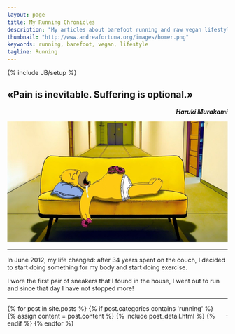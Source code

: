 ```yaml
---
layout: page
title: My Running Chronicles
description: "My articles about barefoot running and raw vegan lifestyle"
thumbnail: "http://www.andreafortuna.org/images/homer.png"
keywords: running, barefoot, vegan, lifestyle
tagline: Running
---
```

{% include JB/setup %}

«Pain is inevitable. Suffering is optional.»
--
<p style="text-align: right;font-style: italic;"><strong>Haruki Murakami</strong></p>

![Homer on the couch](/images/homer.png)

<hr/>

In June 2012, my life changed: after 34 years spent on the couch, I decided to start doing something for my body and start doing exercise.

I wore the first pair of sneakers that I found in the house, I went out to run and since that day I have not stopped more!
 
<hr/>
<p style="text-align: right;float:right;margin-top:10px;margin-left:20px;"><a href="rss.xml"><i class="fa fa-rss fa-4x" >&nbsp;</i></a></p>
<div class="blog-index">

{% for post in site.posts %}
    {% if post.categories contains 'running' %}
        {% assign content = post.content %}
        {% include post_detail.html %}
    {% endif %}
{% endfor %}

</div>


